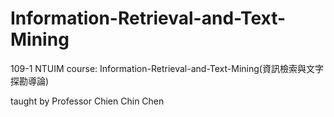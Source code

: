 # Information-Retrieval-and-Text-Mining
109-1 NTUIM course: Information-Retrieval-and-Text-Mining(資訊檢索與文字探勘導論)

taught by Professor Chien Chin Chen
